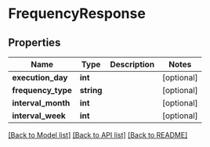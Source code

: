 # FrequencyResponse

## Properties
Name | Type | Description | Notes
------------ | ------------- | ------------- | -------------
**execution_day** | **int** |  | [optional] 
**frequency_type** | **string** |  | [optional] 
**interval_month** | **int** |  | [optional] 
**interval_week** | **int** |  | [optional] 

[[Back to Model list]](../README.md#documentation-for-models) [[Back to API list]](../README.md#documentation-for-api-endpoints) [[Back to README]](../README.md)


